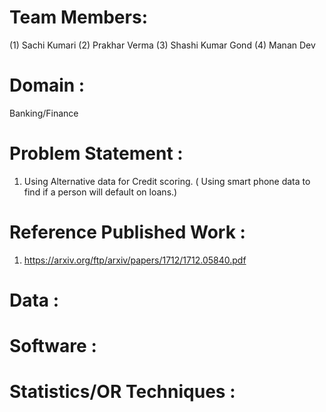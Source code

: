 # Team Members:
(1) Sachi Kumari
(2) Prakhar Verma
(3) Shashi Kumar Gond
(4) Manan Dev
# Domain :
Banking/Finance
# Problem Statement :
1) Using Alternative data for Credit scoring. ( Using smart phone data to find if a person will default on loans.)
# Reference Published Work :
1) https://arxiv.org/ftp/arxiv/papers/1712/1712.05840.pdf
# Data :
# Software :
# Statistics/OR Techniques :
